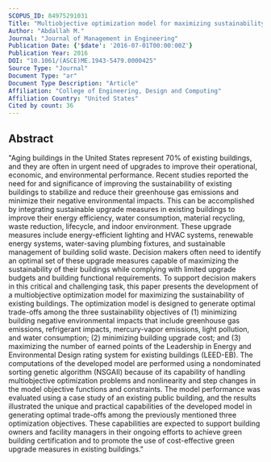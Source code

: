 ```yaml
---
SCOPUS_ID: 84975291031
Title: "Multiobjective optimization model for maximizing sustainability of existing buildings"
Author: "Abdallah M."
Journal: "Journal of Management in Engineering"
Publication Date: {'$date': '2016-07-01T00:00:00Z'}
Publication Year: 2016
DOI: "10.1061/(ASCE)ME.1943-5479.0000425"
Source Type: "Journal"
Document Type: "ar"
Document Type Description: "Article"
Affiliation: "College of Engineering, Design and Computing"
Affiliation Country: "United States"
Cited by count: 36
---
```


## Abstract
"Aging buildings in the United States represent 70% of existing buildings, and they are often in urgent need of upgrades to improve their operational, economic, and environmental performance. Recent studies reported the need for and significance of improving the sustainability of existing buildings to stabilize and reduce their greenhouse gas emissions and minimize their negative environmental impacts. This can be accomplished by integrating sustainable upgrade measures in existing buildings to improve their energy efficiency, water consumption, material recycling, waste reduction, lifecycle, and indoor environment. These upgrade measures include energy-efficient lighting and HVAC systems, renewable energy systems, water-saving plumbing fixtures, and sustainable management of building solid waste. Decision makers often need to identify an optimal set of these upgrade measures capable of maximizing the sustainability of their buildings while complying with limited upgrade budgets and building functional requirements. To support decision makers in this critical and challenging task, this paper presents the development of a multiobjective optimization model for maximizing the sustainability of existing buildings. The optimization model is designed to generate optimal trade-offs among the three sustainability objectives of (1) minimizing building negative environmental impacts that include greenhouse gas emissions, refrigerant impacts, mercury-vapor emissions, light pollution, and water consumption; (2) minimizing building upgrade cost; and (3) maximizing the number of earned points of the Leadership in Energy and Environmental Design rating system for existing buildings (LEED-EB). The computations of the developed model are performed using a nondominated sorting genetic algorithm (NSGAII) because of its capability of handling multiobjective optimization problems and nonlinearity and step changes in the model objective functions and constraints. The model performance was evaluated using a case study of an existing public building, and the results illustrated the unique and practical capabilities of the developed model in generating optimal trade-offs among the previously mentioned three optimization objectives. These capabilities are expected to support building owners and facility managers in their ongoing efforts to achieve green building certification and to promote the use of cost-effective green upgrade measures in existing buildings."
